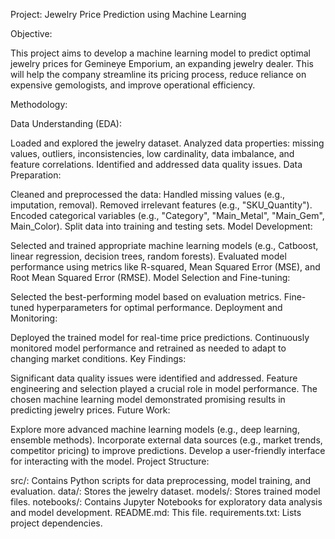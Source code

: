 Project: Jewelry Price Prediction using Machine Learning

Objective:

This project aims to develop a machine learning model to predict optimal jewelry prices for Gemineye Emporium, an expanding jewelry dealer. This will help the company streamline its pricing process, reduce reliance on expensive gemologists, and improve operational efficiency.

Methodology:

Data Understanding (EDA):

Loaded and explored the jewelry dataset.
Analyzed data properties: missing values, outliers, inconsistencies, low cardinality, data imbalance, and feature correlations.
Identified and addressed data quality issues.
Data Preparation:

Cleaned and preprocessed the data:
Handled missing values (e.g., imputation, removal).
Removed irrelevant features (e.g., "SKU_Quantity").
Encoded categorical variables (e.g., "Category", "Main_Metal", "Main_Gem", Main_Color).
Split data into training and testing sets.
Model Development:

Selected and trained appropriate machine learning models (e.g., Catboost, linear regression, decision trees, random forests).
Evaluated model performance using metrics like R-squared, Mean Squared Error (MSE), and Root Mean Squared Error (RMSE).
Model Selection and Fine-tuning:

Selected the best-performing model based on evaluation metrics.
Fine-tuned hyperparameters for optimal performance.
Deployment and Monitoring:

Deployed the trained model for real-time price predictions.
Continuously monitored model performance and retrained as needed to adapt to changing market conditions.
Key Findings:

Significant data quality issues were identified and addressed.
Feature engineering and selection played a crucial role in model performance.
The chosen machine learning model demonstrated promising results in predicting jewelry prices.
Future Work:

Explore more advanced machine learning models (e.g., deep learning, ensemble methods).
Incorporate external data sources (e.g., market trends, competitor pricing) to improve predictions.
Develop a user-friendly interface for interacting with the model.
Project Structure:

src/: Contains Python scripts for data preprocessing, model training, and evaluation.
data/: Stores the jewelry dataset.
models/: Stores trained model files.
notebooks/: Contains Jupyter Notebooks for exploratory data analysis and model development.
README.md: This file.
requirements.txt: Lists project dependencies.
